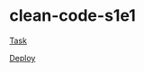 # clean-code-s1e1

[Task](https://github.com/rolling-scopes-school/tasks/blob/master/stage2/modules/clean-code/clean-code-s1e1.md)

[Deploy](https://z-e-a.github.io/clean-code-s1e1/)
